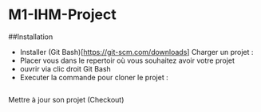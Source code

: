 # M1-IHM-Project

##Installation
- Installer (Git Bash)[https://git-scm.com/downloads]
Charger un projet :
- Placer vous dans le repertoir où vous souhaitez avoir votre projet
- ouvrir via clic droit Git Bash
- Executer la commande pour cloner le projet : 
```git clone https://github.com/BlackFox3000/M1-IHM-Project.git
```
Mettre à jour son projet (Checkout)
